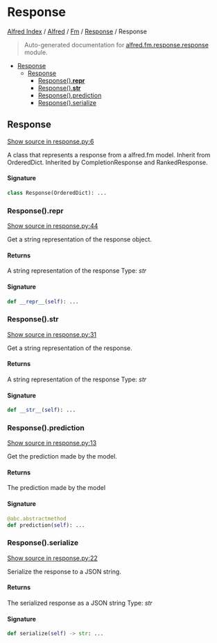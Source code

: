 # Response

[Alfred Index](../../../README.md#alfred-index) / [Alfred](../../index.md#alfred) / [Fm](../index.md#fm) / [Response](./index.md#response) / Response

> Auto-generated documentation for [alfred.fm.response.response](../../../../alfred/fm/response/response.py) module.

- [Response](#response)
  - [Response](#response-1)
    - [Response().__repr__](#response()__repr__)
    - [Response().__str__](#response()__str__)
    - [Response().prediction](#response()prediction)
    - [Response().serialize](#response()serialize)

## Response

[Show source in response.py:6](../../../../alfred/fm/response/response.py#L6)

A class that represents a response from a alfred.fm model.
Inherit from OrderedDict.
Inherited by CompletionResponse and RankedResponse.

#### Signature

```python
class Response(OrderedDict): ...
```

### Response().__repr__

[Show source in response.py:44](../../../../alfred/fm/response/response.py#L44)

Get a string representation of the response object.

#### Returns

A string representation of the response
Type: *str*

#### Signature

```python
def __repr__(self): ...
```

### Response().__str__

[Show source in response.py:31](../../../../alfred/fm/response/response.py#L31)

Get a string representation of the response.

#### Returns

A string representation of the response
Type: *str*

#### Signature

```python
def __str__(self): ...
```

### Response().prediction

[Show source in response.py:13](../../../../alfred/fm/response/response.py#L13)

Get the prediction made by the model.

#### Returns

The prediction made by the model

#### Signature

```python
@abc.abstractmethod
def prediction(self): ...
```

### Response().serialize

[Show source in response.py:22](../../../../alfred/fm/response/response.py#L22)

Serialize the response to a JSON string.

#### Returns

The serialized response as a JSON string
Type: *str*

#### Signature

```python
def serialize(self) -> str: ...
```
